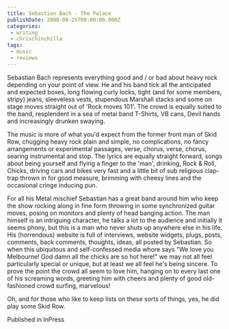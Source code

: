 ```yaml
---
title: Sebastien Bach - The Palace
publishDate: 2008-08-25T00:00:00.000Z
categories:
 - writing
 - chrischinchilla
tags:
 - music 
 - reviews
---
```


Sebastian Bach represents everything good and / or bad about heavy rock depending on your point of view. He and his band tick all the anticipated and expected boxes, long flowing curly locks, tight (and for some members, stripy) jeans, sleeveless vests, stupendous Marshall stacks and some on stage moves straight out of 'Rock moves 101'. The crowd is equally suited to the band, resplendent in a sea of metal band T-Shirts, VB cans, Devil hands and increasingly drunken swaying.

The music is more of what you'd expect from the former front man of Skid Row, chugging heavy rock plain and simple, no complications, no fancy arrangements or experimental passages, verse, chorus, verse, chorus, searing instrumental and stop. The lyrics are equally straight forward, songs about being yourself and flying a finger to the 'man', drinking, Rock & Roll, Chicks, driving cars and bikes very fast and a little bit of sub religious clap-trap thrown in for good measure, brimming with cheesy lines and the occasional cringe inducing pun.

For all his Metal mischief Sebastian has a great band around him who keep the show rocking along in fine form throwing in some synchronized guitar moves, posing on monitors and plenty of head banging action. The man himself is an intriguing character, he talks a lot to the audience and initially it seems phony, but this is a man who never shuts up anywhere else in his life. His (horrendous) website is full of interviews, website widgets, plugs, posts, comments, back comments, thoughts, ideas, all posted by Sebastian. So when this ubiquitous and self-confessed media whore says "We love you Melbourne! God damn all the chicks are so hot here!" we may not all feel particularly special or unique, but at least we all feel he's being sincere. To prove the point the crowd all seem to love him, hanging on to every last one of his screaming words, greeting him with cheers and plenty of good old-fashioned crowd surfing, marvelous!

Oh, and for those who like to keep lists on these sorts of things, yes, he did play some Skid Row.

Published in InPress
